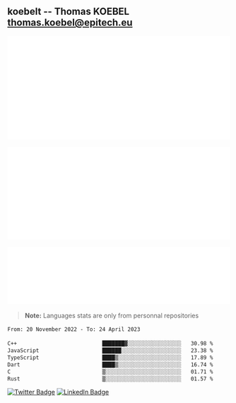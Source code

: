 ## koebelt -- Thomas KOEBEL <thomas.koebel@epitech.eu>

<!-- On github since 2018-->


![Metrics](/metrics.classic.svg)



<!--![Metrics](/metrics.plugin.introduction.repository.svg)-->
![Metrics](/metrics.plugin.isocalendar.svg)



![Metrics](/metrics.plugin.languages.svg)

> **Note:** Languages stats are only from personnal repositories

<!--START_SECTION:waka-->

```text
From: 20 November 2022 - To: 24 April 2023

C++                           ███████▓░░░░░░░░░░░░░░░░░   30.98 %
JavaScript                    ██████░░░░░░░░░░░░░░░░░░░   23.38 %
TypeScript                    ████▒░░░░░░░░░░░░░░░░░░░░   17.89 %
Dart                          ████▒░░░░░░░░░░░░░░░░░░░░   16.74 %
C                             ▒░░░░░░░░░░░░░░░░░░░░░░░░   01.71 %
Rust                          ▒░░░░░░░░░░░░░░░░░░░░░░░░   01.57 %
```

<!--END_SECTION:waka-->

[![Twitter Badge](https://img.shields.io/badge/Twitter-Profile-informational?style=flat&logo=twitter&logoColor=white&color=1CA2F1)](https://twitter.com/jesuis_roux)
[![LinkedIn Badge](https://img.shields.io/badge/LinkedIn-Profile-informational?style=flat&logo=linkedin&logoColor=white&color=0D76A8)](https://www.linkedin.com/in/koebelt/)
